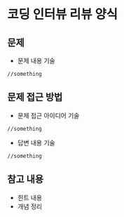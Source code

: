 # 코딩 인터뷰 리뷰 양식

## 문제

- 문제 내용 기술

```
//something
```



## 문제 접근 방법

- 문제 접근 아이디어 기술

```
//something
```

- 답변 내용 기술

```
//something
```



## 참고 내용

- 힌트 내용
- 개념 정리